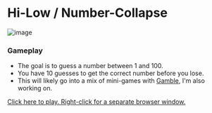 # Hi-Low / Number-Collapse

![image](https://github.com/user-attachments/assets/be905eb8-c62d-4eb0-bab9-fbae85548a87)


### Gameplay

* The goal is to guess a number between 1 and 100.
* You have 10 guesses to get the correct number before you lose.
* This will likely go into a mix of mini-games with [Gamble](https://github.com/ryankhawkins/Gamble), I'm also working on.

[Click here to play. Right-click for a separate browser window.](https://ryankhawkins.github.io/Hi-Low-Number-Collapse/)
